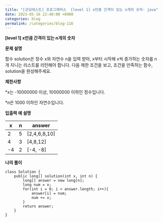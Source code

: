 ```yaml
---
title: "[코딩테스트] 프로그래머스  [level 1] x만큼 간격이 있는 n개의 숫자- java"
date: 2023-05-16 22:40:00 +0900
categories: blog
permalink: /categories/blog-116
---
```



**[level 1] x만큼 간격이 있는 n개의 숫자**



**문제 설명**

함수 solution은 정수 x와 자연수 n을 입력 받아, x부터 시작해 x씩 증가하는 숫자를 n개 지니는 리스트를 리턴해야 합니다. 다음 제한 조건을 보고, 조건을 만족하는 함수, solution을 완성해주세요.





**제한사항**

*x는 -10000000 이상, 10000000 이하인 정수입니다.

*n은 1000 이하인 자연수입니다.



**입출력 예 설명**

|x	|n|	answer|
|---|---|---|
|2	|5|	[2,4,6,8,10]|
|4	|3|	[4,8,12]|
|-4|	2|	[-4, -8]|





**나의 풀이**

```
class Solution {
    public long[] solution(int x, int n) {
        long[] answer = new long[n];
        long num = x;
        for(int i = 0; i < answer.length; i++){
            answer[i] = num;
            num += x;
        }
        return answer;
    }
}

```


